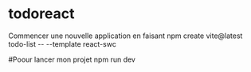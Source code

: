 # todoreact
Commencer une nouvelle application en faisant
npm create vite@latest todo-list -- --template react-swc

#Poour lancer mon projet npm run dev
